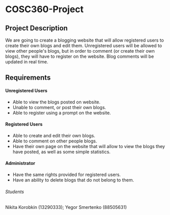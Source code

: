 # COSC360-Project

## Project Description

We are going to create a blogging website that will allow registered users to create their own blogs and edit them. Unregistered users will be allowed to view other people's blogs, but in order to comment (or create their own blogs), they will have to register on the website. Blog comments will be updated in real time.  

## Requirements

#### Unregistered Users

- Able to view the blogs posted on website.
- Unable to comment, or post their own blogs. 
- Able to register using a prompt on the website.

#### Registered Users

- Able to create and edit their own blogs.
- Able to comment on other people blogs. 
- Have their own page on the website that will allow to view the blogs they have posted, as well as some simple statistics. 

#### Administrator

- Have the same rights provided for registered users. 
- Have an ability to delete blogs that do not belong to them. 

###### Students

Nikita Korobkin (13290333);
Yegor Smertenko (88505631)
